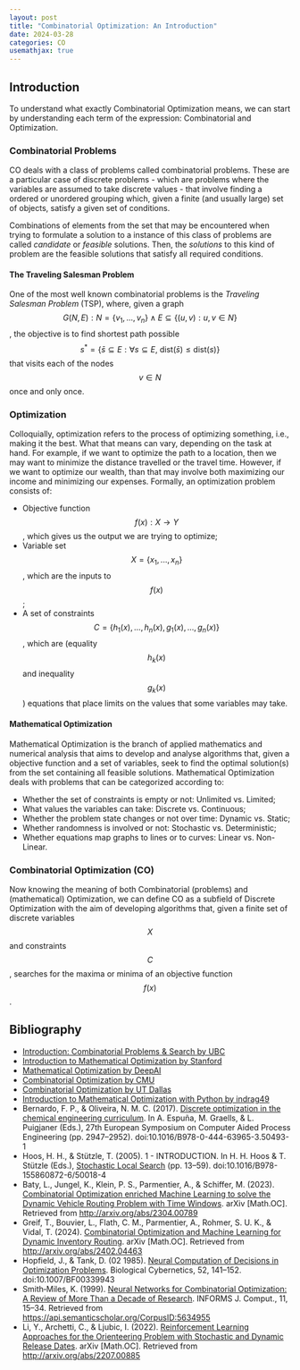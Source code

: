 ```yaml
---
layout: post
title: "Combinatorial Optimization: An Introduction"
date: 2024-03-28
categories: CO
usemathjax: true
---
```

## Introduction
To understand what exactly Combinatorial Optimization means, we can start by understanding each term of the expression: Combinatorial and Optimization.  

### Combinatorial Problems
CO deals with a class of problems called combinatorial problems. These are a particular case of discrete problems - which are problems where the variables are assumed to take discrete values - that involve finding a ordered or unordered grouping which, given a finite (and usually large) set of objects, satisfy a given set of conditions.

Combinations of elements from the set that may be encountered when trying to formulate a solution to a instance of this class of problems are called *candidate* or *feasible* solutions. Then, the *solutions* to this kind of problem are the feasible solutions that satisfy all required conditions.

#### The Traveling Salesman Problem
One of the most well known combinatorial problems is the *Traveling Salesman Problem* (TSP), where, given a graph $$G(N, E): N = \{v_1, ..., v_n\} \wedge E \subseteq \{(u, v): u, v \in N\}$$, the objective is to find shortest path possible $$s^* = \{\bar{s} \subseteq E: \forall s \subseteq E, \ \text{dist}(\bar{s}) \leq \text{dist}(s)\}$$ that visits each of the nodes $$v \in N$$ once and only once.


### Optimization
Colloquially, optimization refers to the process of optimizing something, i.e., making it the best. What that means can vary, depending on the task at hand. For example, if we want to optimize the path to a location, then we may want to minimize the distance travelled or the travel time. However, if we want to optimize our wealth, than that may involve both maximizing our income and minimizing our expenses.
Formally, an optimization problem consists of:
- Objective function $$f(x): X \rightarrow Y$$, which gives us the output we are trying to optimize;
- Variable set $$X = \{x_1, ..., x_n\}$$, which are the inputs to $$f(x)$$;
- A set of constraints $$C = \{h_1(x), ..., h_n(x), g_1(x), ..., g_n(x)\}$$, which are (equality $$h_k(x)$$ and inequality $$g_k(x)$$) equations that place limits on the values that some variables may take.

#### Mathematical Optimization
Mathematical Optimization is the branch of applied mathematics and numerical analysis that aims to develop and analyse algorithms that, given a objective function and a set of variables, seek to find the optimal solution(s) from the set containing all feasible solutions.
Mathematical Optimization deals with problems that can be categorized according to:
- Whether the set of constraints is empty or not: Unlimited vs. Limited;
- What values the variables can take: Discrete vs. Continuous;
- Whether the problem state changes or not over time: Dynamic vs. Static;
- Whether randomness is involved or not: Stochastic vs. Deterministic;
- Whether equations map graphs to lines or to curves: Linear vs. Non-Linear.

### Combinatorial Optimization (CO)
Now knowing the meaning of both Combinatorial (problems) and (mathematical) Optimization, we can define CO as a subfield of Discrete Optimization with the aim of developing algorithms that, given a finite set of discrete variables $$X$$ and constraints $$C$$, searches for the maxima or minima of an objective function $$f(x)$$.


## Bibliography
- [Introduction: Combinatorial Problems & Search by UBC](https://www.cs.ubc.ca/labs/algorithms/Courses/CPSC532D-05/Slides/ch1-slides.pdf)
- [Introduction to Mathematical Optimization by Stanford](https://web.stanford.edu/group/sisl/k12/optimization/MO-unit1-pdfs/1.1optimization.pdf)
- [Mathematical Optimization by DeepAI](https://deepai.org/machine-learning-glossary-and-terms/mathematical-optimization)
- [Combinatorial Optimization by CMU](https://www.cs.cmu.edu/afs/cs.cmu.edu/project/learn-43/lib/photoz/.g/web/glossary/comb.html)
- [Combinatorial Optimization by UT Dallas](https://personal.utdallas.edu/~dxd056000/cs6363/LectureNotes.pdf)
- [Introduction to Mathematical Optimization with Python by indrag49](https://indrag49.github.io/Numerical-Optimization/)
- Bernardo, F. P., & Oliveira, N. M. C. (2017). <a href="https://www.sciencedirect.com/science/article/abs/pii/B9780444639653504931">Discrete optimization in the chemical engineering curriculum</a>. In A. Espuña, M. Graells, & L. Puigjaner (Eds.), 27th European Symposium on Computer Aided Process Engineering (pp. 2947–2952). doi:10.1016/B978-0-444-63965-3.50493-1
- Hoos, H. H., & Stützle, T. (2005). 1 - INTRODUCTION. In H. H. Hoos & T. Stützle (Eds.), <a href="https://www.sciencedirect.com/science/article/abs/pii/B9781558608726500184">Stochastic Local Search</a> (pp. 13–59). doi:10.1016/B978-155860872-6/50018-4
- Baty, L., Jungel, K., Klein, P. S., Parmentier, A., & Schiffer, M. (2023). <a href="http://acfpeacekeeper.github.io/github-pages/docs/literature/papers/co_ml_dynamic_vrp_timewindows.pdf" onerror="this.href='http://localhost:4000/docs/literature/papers/co_ml_dynamic_vrp_timewindows.pdf'">Combinatorial Optimization enriched Machine Learning to solve the Dynamic Vehicle Routing Problem with Time Windows</a>. arXiv [Math.OC]. Retrieved from http://arxiv.org/abs/2304.00789
- Greif, T., Bouvier, L., Flath, C. M., Parmentier, A., Rohmer, S. U. K., & Vidal, T. (2024). <a href="http://acfpeacekeeper.github.io/github-pages/docs/literature/papers/co_ml_dynamic_inv_routing.pdf" onerror="this.href='http://localhost:4000/docs/literature/papers/co_ml_dynamic_inv_routing.pdf'">Combinatorial Optimization and Machine Learning for Dynamic Inventory Routing</a>. arXiv [Math.OC]. Retrieved from http://arxiv.org/abs/2402.04463
- Hopfield, J., & Tank, D. (02 1985). <a href="http://acfpeacekeeper.github.io/github-pages/docs/literature/papers/1985tsp.pdf" onerror="this.href='http://localhost:4000/docs/literature/papers/1985tsp.pdf'">Neural Computation of Decisions in Optimization Problems</a>. Biological Cybernetics, 52, 141–152. doi:10.1007/BF00339943
- Smith‐Miles, K. (1999). <a href="http://acfpeacekeeper.github.io/github-pages/docs/literature/papers/Neural_Networks_for_Combinatorial_Optimization_Review.pdf" onerror="this.href='http://localhost:4000/docs/literature/papers/Neural_Networks_for_Combinatorial_Optimization_Review.pdf'">Neural Networks for Combinatorial Optimization: A Review of More Than a Decade of Research</a>. INFORMS J. Comput., 11, 15–34. Retrieved from https://api.semanticscholar.org/CorpusID:5634955
- Li, Y., Archetti, C., & Ljubic, I. (2022). <a href="http://acfpeacekeeper.github.io/github-pages/docs/literature/papers/rl_for_op_stochastic_dynamic_release_dates" onerror="this.href='http://localhost:4000/docs/literature/papers/rl_for_op_stochastic_dynamic_release_dates'">Reinforcement Learning Approaches for the Orienteering Problem with Stochastic and Dynamic Release Dates</a>. arXiv [Math.OC]. Retrieved from http://arxiv.org/abs/2207.00885
